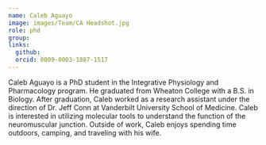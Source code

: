 ```yaml
---
name: Caleb Aguayo
image: images/Team/CA Headshot.jpg
role: phd
group: 
links:
  github:
  orcid: 0009-0003-1887-1517
---
```


Caleb Aguayo is a PhD student in the Integrative Physiology and Pharmacology program. He graduated from Wheaton College with a B.S. in Biology. After graduation, Caleb worked as a research assistant under the direction of Dr. Jeff Conn at Vanderbilt University School of Medicine. Caleb is interested in utilizing molecular tools to understand the function of the neuromuscular junction. Outside of work, Caleb enjoys spending time outdoors, camping, and traveling with his wife.
